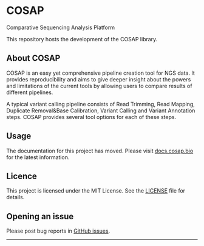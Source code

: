 # COSAP
Comparative Sequencing Analysis Platform

This repository hosts the development of the COSAP library.

## About COSAP

COSAP is an easy yet comprehensive pipeline creation tool for NGS data.
It provides reproducibility and aims to give deeper insight about the powers and limitations of the current tools by allowing users to compare results of different pipelines.

A typical variant calling pipeline consists of Read Trimming, Read Mapping, Duplicate Removal&Base Calibration, Variant Calling and Variant Annotation steps.
COSAP provides several tool options for each of these steps.

## Usage

The documentation for this project has moved. Please visit [docs.cosap.bio](https://docs.cosap.bio) for the latest information.

## Licence

This project is licensed under the MIT License. See the [LICENSE](LICENSE) file for details.

## Opening an issue

Please post bug reports
in [GitHub issues](https://github.com/MBaysanLab/cosap/issues).


---
